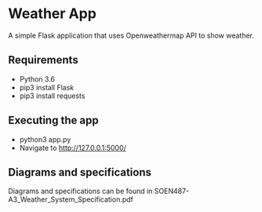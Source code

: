 # Weather App

A simple Flask application that uses Openweathermap API to show weather.

## Requirements

- Python 3.6
- pip3 install Flask
- pip3 install requests


## Executing the app

- python3 app.py
- Navigate to http://127.0.0.1:5000/

## Diagrams and specifications

Diagrams and specifications can be found in SOEN487-A3_Weather_System_Specification.pdf
